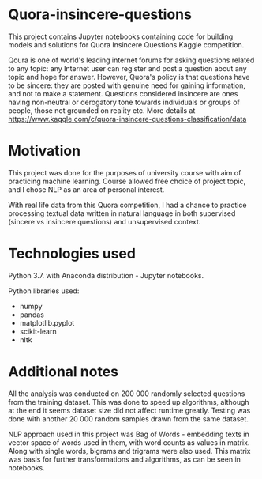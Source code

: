 # Quora-insincere-questions

This project contains Jupyter notebooks containing code for building models and solutions for Quora Insincere Questions Kaggle competition.

Qoura is one of world's leading internet forums for asking questions related to any topic: any Internet user can register and post a question about any topic and hope for answer. However, Quora's policy is that questions have to be sincere: they are posted with genuine need for gaining information, and not to make a statement. Questions considered insincere are ones having non-neutral or derogatory tone towards individuals or groups of people, those not grounded on reality etc. More details at https://www.kaggle.com/c/quora-insincere-questions-classification/data


# Motivation

This project was done for the purposes of university course with aim of practicing machine learning. Course allowed free choice of project topic, and I chose NLP as an area of personal interest.

With real life data from this Quora competition, I had a chance to practice processing textual data written in natural language in both supervised (sincere vs insincere questions) and unsupervised context.


# Technologies used

Python 3.7. with Anaconda distribution - Jupyter notebooks.

Python libraries used:
- numpy
- pandas
- matplotlib.pyplot
- scikit-learn
- nltk


# Additional notes

All the analysis was conducted on 200 000 randomly selected questions from the training dataset. This was done to speed up algorithms, although at the end it seems dataset size did not affect runtime greatly. Testing was done with another 20 000 random samples drawn from the same dataset.

NLP approach used in this project was Bag of Words - embedding texts in vector space of words used in them, with word counts as values in matrix. Along with single words, bigrams and trigrams were also used. This matrix was basis for further transformations and algorithms, as can be seen in notebooks.
